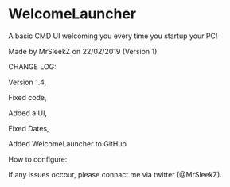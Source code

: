 # WelcomeLauncher
A basic CMD UI welcoming you every time you startup your PC!

Made by MrSleekZ on 22/02/2019 (Version 1)

CHANGE LOG:

Version 1.4,

Fixed code,

Added a UI,

Fixed Dates,

Added WelcomeLauncher to GitHub


How to configure:

If any issues occour, please connact me via twitter (@MrSleekZ).
